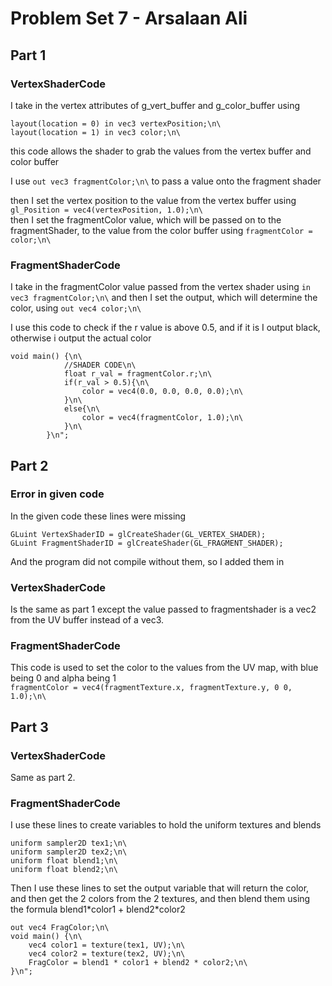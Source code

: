 # Problem Set 7 - Arsalaan Ali

## Part 1

### VertexShaderCode

I take in the vertex attributes of g_vert_buffer and g_color_buffer using

```
layout(location = 0) in vec3 vertexPosition;\n\
layout(location = 1) in vec3 color;\n\
```

this code allows the shader to grab the values from the vertex buffer and color buffer

I use `out vec3 fragmentColor;\n\` to pass a value onto the fragment shader

then I set the vertex position to the value from the vertex buffer using `gl_Position = vec4(vertexPosition, 1.0);\n\` \
then I set the fragmentColor value, which will be passed on to the fragmentShader, to the value from the color buffer using `fragmentColor = color;\n\`

### FragmentShaderCode

I take in the fragmentColor value passed from the vertex shader using `in vec3 fragmentColor;\n\`
and then I set the output, which will determine the color, using `out vec4 color;\n\`

I use this code to check if the r value is above 0.5, and if it is I output black, otherwise i output the actual color

```
void main() {\n\
			//SHADER CODE\n\
            float r_val = fragmentColor.r;\n\
			if(r_val > 0.5){\n\
				color = vec4(0.0, 0.0, 0.0, 0.0);\n\
			}\n\
			else{\n\
				color = vec4(fragmentColor, 1.0);\n\
			}\n\
		}\n";
```

## Part 2

### Error in given code

In the given code these lines were missing

```
GLuint VertexShaderID = glCreateShader(GL_VERTEX_SHADER);
GLuint FragmentShaderID = glCreateShader(GL_FRAGMENT_SHADER);
```

And the program did not compile without them, so I added them in

### VertexShaderCode

Is the same as part 1 except the value passed to fragmentshader is a vec2 from the UV buffer instead of a vec3.

### FragmentShaderCode

This code is used to set the color to the values from the UV map, with blue being 0 and alpha being 1 \
`fragmentColor = vec4(fragmentTexture.x, fragmentTexture.y, 0 0, 1.0);\n\`

## Part 3

### VertexShaderCode

Same as part 2.

### FragmentShaderCode

I use these lines to create variables to hold the uniform textures and blends

```
uniform sampler2D tex1;\n\
uniform sampler2D tex2;\n\
uniform float blend1;\n\
uniform float blend2;\n\
```

Then I use these lines to set the output variable that will return the color, and then get the 2 colors from the 2 textures, and then blend them using the formula blend1\*color1 + blend2\*color2

```
out vec4 FragColor;\n\
void main() {\n\
    vec4 color1 = texture(tex1, UV);\n\
    vec4 color2 = texture(tex2, UV);\n\
    FragColor = blend1 * color1 + blend2 * color2;\n\
}\n";
```
